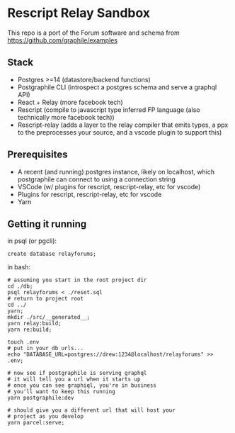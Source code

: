 # Rescript Relay Sandbox

This repo is a port of the Forum software and schema from 
https://github.com/graphile/examples

## Stack
- Postgres >=14 (datastore/backend functions)
- Postgraphile CLI (introspect a postgres schema and serve a graphql API)
- React + Relay (more facebook tech)
- Rescript (compile to javascript type inferred FP language (also technically more facebook tech))
- Rescript-relay (adds a layer to the relay compiler that emits types, a ppx to the preprocesses your source, and a vscode plugin to support this)

## Prerequisites
- A recent (and running) postgres instance, likely on localhost, 
which postgraphile can connect to using a connection string
- VSCode (w/ plugins for rescript, rescript-relay, etc for vscode)
- Plugins for rescript, rescript-relay, etc for vscode
- Yarn 


## Getting it running

in psql (or pgcli):

    create database relayforums;

in bash: 

    # assuming you start in the root project dir
    cd ./db;
    psql relayforums < ./reset.sql
    # return to project root
    cd ../
    yarn;
    mkdir ./src/__generated__;
    yarn relay:build;
    yarn re:build;

    touch .env
    # put in your db urls...
    echo "DATABASE_URL=postgres://drew:1234@localhost/relayforums" >> .env;

    # now see if postgraphile is serving graphql
    # it will tell you a url when it starts up
    # once you can see graphiql, you're in business
    # you'll want to keep this running
    yarn postgraphile:dev

    # should give you a different url that will host your
    # project as you develop
    yarn parcel:serve;
